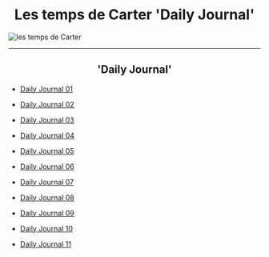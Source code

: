 <h1>Les temps de Carter 'Daily Journal'</h1>
<img src="https://github.com/LeCarterTimes/LeCarterTimes.github.io/assets/149635328/7b91fa1d-1296-44d6-b7f4-f6cb2957cb00" alt="les temps de Carter"/>
<hr>

<h2>'Daily Journal'</h2>


- [Daily Journal 01](https://lecartertimes.github.io/Ar:Je:One.html)

- [Daily Journal 02](https://lecartertimes.github.io/Ar:Je:Two.html)

- [Daily Journal 03](https://lecartertimes.github.io/Ar:Je:Three.html)

- [Daily Journal 04](https://lecartertimes.github.io/Ar:Je:Four.html)

- [Daily Journal 05](https://lecartertimes.github.io/Ar:Je:Five.html)

- [Daily Journal 06](https://lecartertimes.github.io/Ar:Je:Six.html)

- [Daily Journal 07](https://lecartertimes.github.io/Ar:Je:Seven.html)

- [Daily Journal 08](https://lecartertimes.github.io/Ar:Je:Eight.html)

- [Daily Journal 09](https://lecartertimes.github.io/Ar:Je:Nine.html)

- [Daily Journal 10](https://lecartertimes.github.io/Ar:Je:Ten.html)

- [Daily Journal 11](https://lecartertimes.github.io/Ar:Je:Eleven.html)

<style>

h2 {

text-align: center;

}

 h1 {

text-align: center;

}
 
</style>
